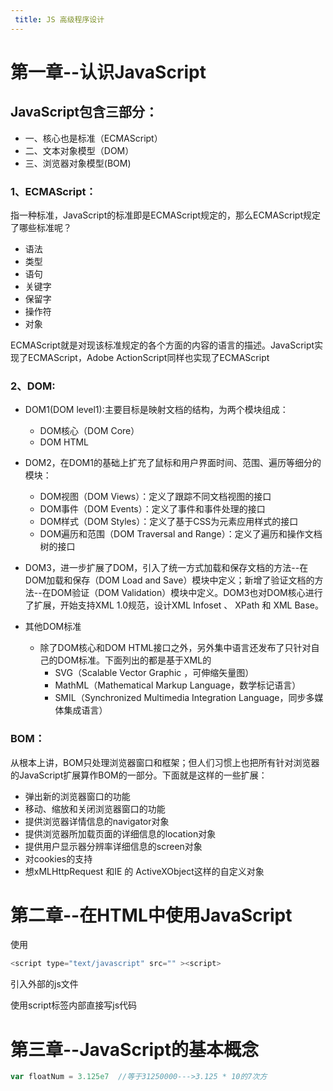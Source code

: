 ```yaml
---
 title: JS 高级程序设计
---
```

# 第一章--认识JavaScript

## JavaScript包含三部分：

- 一、核心也是标准（ECMAScript）
- 二、文本对象模型（DOM）
- 三、浏览器对象模型(BOM)

### 1、ECMAScript：

指一种标准，JavaScript的标准即是ECMAScript规定的，那么ECMAScript规定了哪些标准呢？

- 语法
- 类型
- 语句
- 关键字
- 保留字
- 操作符
- 对象

ECMAScript就是对现该标准规定的各个方面的内容的语言的描述。JavaScript实现了ECMAScript，Adobe ActionScript同样也实现了ECMAScript

### 2、DOM:

- DOM1(DOM level1):主要目标是映射文档的结构，为两个模块组成：
  - DOM核心（DOM Core）
  - DOM HTML

- DOM2，在DOM1的基础上扩充了鼠标和用户界面时间、范围、遍历等细分的模块：
  - DOM视图（DOM Views）：定义了跟踪不同文档视图的接口
  - DOM事件（DOM Events）：定义了事件和事件处理的接口
  - DOM样式（DOM Styles）：定义了基于CSS为元素应用样式的接口
  - DOM遍历和范围（DOM Traversal and Range）：定义了遍历和操作文档树的接口

- DOM3，进一步扩展了DOM，引入了统一方式加载和保存文档的方法--在DOM加载和保存（DOM Load and Save）模块中定义；新增了验证文档的方法--在DOM验证（DOM Validation）模块中定义。DOM3也对DOM核心进行了扩展，开始支持XML 1.0规范，设计XML Infoset 、 XPath 和 XML Base。
- 其他DOM标准
  - 除了DOM核心和DOM HTML接口之外，另外集中语言还发布了只针对自己的DOM标准。下面列出的都是基于XML的
    - SVG（Scalable Vector Graphic ，可伸缩矢量图）
    - MathML（Mathematical Markup Language，数学标记语言）
    - SMIL（Synchronized Multimedia Integration Language，同步多媒体集成语言）

### BOM：

从根本上讲，BOM只处理浏览器窗口和框架；但人们习惯上也把所有针对浏览器的JavaScript扩展算作BOM的一部分。下面就是这样的一些扩展：

- 弹出新的浏览器窗口的功能
- 移动、缩放和关闭浏览器窗口的功能
- 提供浏览器详情信息的navigator对象
- 提供浏览器所加载页面的详细信息的location对象
- 提供用户显示器分辨率详细信息的screen对象
- 对cookies的支持
- 想xMLHttpRequest 和IE 的 ActiveXObject这样的自定义对象



# 第二章--在HTML中使用JavaScript

使用
```js
<script type="text/javascript" src="" ><script>
```
引入外部的js文件

使用script标签内部直接写js代码

# 第三章--JavaScript的基本概念

```javascript
var floatNum = 3.125e7  //等于31250000--->3.125 * 10的7次方
```

